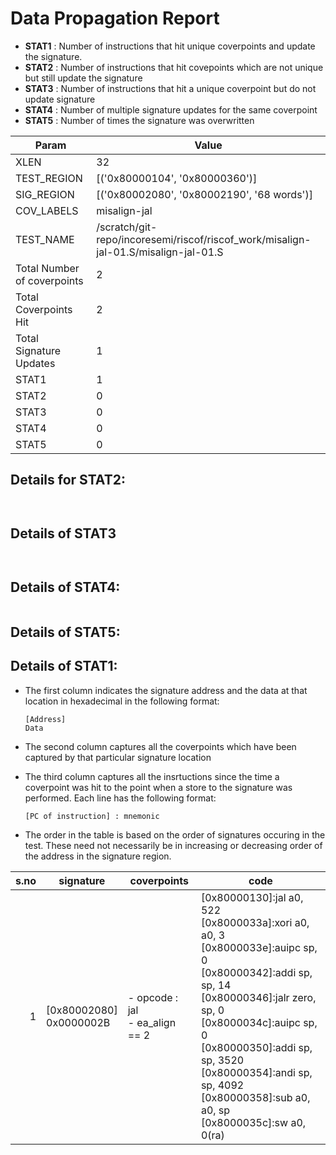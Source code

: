 
# Data Propagation Report

- **STAT1** : Number of instructions that hit unique coverpoints and update the signature.
- **STAT2** : Number of instructions that hit covepoints which are not unique but still update the signature
- **STAT3** : Number of instructions that hit a unique coverpoint but do not update signature
- **STAT4** : Number of multiple signature updates for the same coverpoint
- **STAT5** : Number of times the signature was overwritten

| Param                     | Value    |
|---------------------------|----------|
| XLEN                      | 32      |
| TEST_REGION               | [('0x80000104', '0x80000360')]      |
| SIG_REGION                | [('0x80002080', '0x80002190', '68 words')]      |
| COV_LABELS                | misalign-jal      |
| TEST_NAME                 | /scratch/git-repo/incoresemi/riscof/riscof_work/misalign-jal-01.S/misalign-jal-01.S    |
| Total Number of coverpoints| 2     |
| Total Coverpoints Hit     | 2      |
| Total Signature Updates   | 1      |
| STAT1                     | 1      |
| STAT2                     | 0      |
| STAT3                     | 0     |
| STAT4                     | 0     |
| STAT5                     | 0     |

## Details for STAT2:

```


```

## Details of STAT3

```


```

## Details of STAT4:

```

```

## Details of STAT5:



## Details of STAT1:

- The first column indicates the signature address and the data at that location in hexadecimal in the following format: 
  ```
  [Address]
  Data
  ```

- The second column captures all the coverpoints which have been captured by that particular signature location

- The third column captures all the insrtuctions since the time a coverpoint was
  hit to the point when a store to the signature was performed. Each line has
  the following format:
  ```
  [PC of instruction] : mnemonic
  ```
- The order in the table is based on the order of signatures occuring in the
  test. These need not necessarily be in increasing or decreasing order of the
  address in the signature region.

|s.no|        signature         |              coverpoints              |                                                                                                                                                             code                                                                                                                                                             |
|---:|--------------------------|---------------------------------------|------------------------------------------------------------------------------------------------------------------------------------------------------------------------------------------------------------------------------------------------------------------------------------------------------------------------------|
|   1|[0x80002080]<br>0x0000002B|- opcode : jal<br> - ea_align == 2<br> |[0x80000130]:jal a0, 522<br> [0x8000033a]:xori a0, a0, 3<br> [0x8000033e]:auipc sp, 0<br> [0x80000342]:addi sp, sp, 14<br> [0x80000346]:jalr zero, sp, 0<br> [0x8000034c]:auipc sp, 0<br> [0x80000350]:addi sp, sp, 3520<br> [0x80000354]:andi sp, sp, 4092<br> [0x80000358]:sub a0, a0, sp<br> [0x8000035c]:sw a0, 0(ra)<br> |
